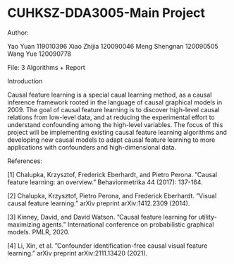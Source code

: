 # CUHKSZ-DDA3005-Main Project
Author:

Yao Yuan 119010396
Xiao Zhijia 120090046
Meng Shengnan 120090505
Wang Yue 120090778

File:
3 Algorithms + Report

Introduction

Causal feature learning is a special caual learning method, as a causal inference framework rooted in
the language of causal graphical models in 2009. The goal of causal feature learning is to discover
high-level causal relations from low-level data, and at reducing the experimental effort to understand
confounding among the high-level variables. The focus of this project will be implementing existing
causal feature learning algorithms and developing new causal models to adapt causal feature learning
to more applications with confounders and high-dimensional data.

References:

[1] Chalupka, Krzysztof, Frederick Eberhardt, and Pietro Perona. ”Causal feature learning: an
overview.” Behaviormetrika 44 (2017): 137-164.

[2] Chalupka, Krzysztof, Pietro Perona, and Frederick Eberhardt. ”Visual causal feature learning.”
arXiv preprint arXiv:1412.2309 (2014).

[3] Kinney, David, and David Watson. ”Causal feature learning for utility-maximizing agents.” International
conference on probabilistic graphical models. PMLR, 2020.

[4] Li, Xin, et al. ”Confounder identification-free causal visual feature learning.” arXiv preprint
arXiv:2111.13420 (2021).
